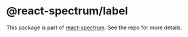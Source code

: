 # @react-spectrum/label

This package is part of [react-spectrum](https://gitlab.com/watheia/spectrum). See the repo for more details.
